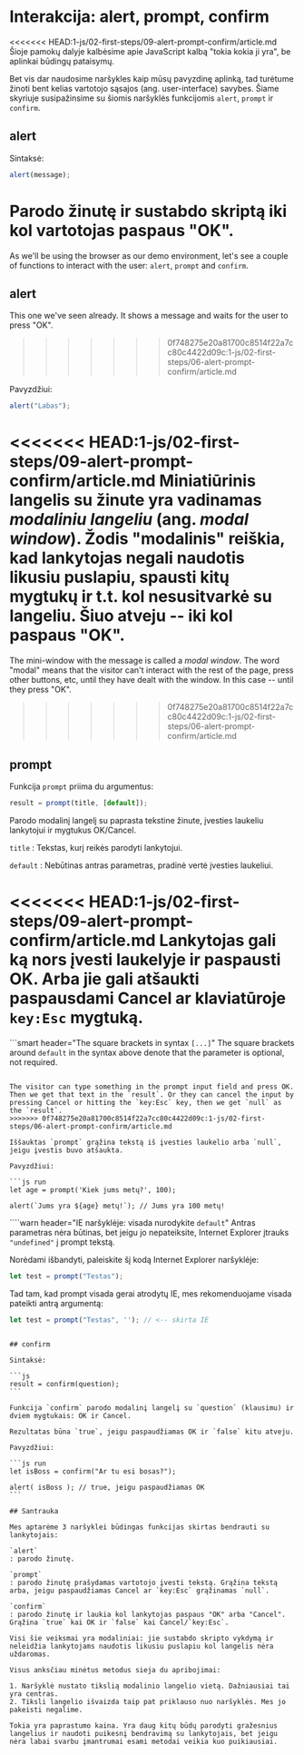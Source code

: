 # Interakcija: alert, prompt, confirm

<<<<<<< HEAD:1-js/02-first-steps/09-alert-prompt-confirm/article.md
Šioje pamokų dalyje kalbėsime apie JavaScript kalbą "tokia kokia ji yra", be aplinkai būdingų pataisymų.

Bet vis dar naudosime naršykles kaip mūsų pavyzdinę aplinką, tad turėtume žinoti bent kelias vartotojo sąsajos (ang. user-interface) savybes. Šiame skyriuje susipažinsime su šiomis naršyklės funkcijomis `alert`, `prompt` ir `confirm`.

## alert

Sintaksė:

```js
alert(message);
```

Parodo žinutę ir sustabdo skriptą iki kol vartotojas paspaus "OK".
=======
As we'll be using the browser as our demo environment, let's see a couple of functions to interact with the user: `alert`, `prompt` and `confirm`.

## alert

This one we've seen already. It shows a message and waits for the user to press "OK".
>>>>>>> 0f748275e20a81700c8514f22a7cc80c4422d09c:1-js/02-first-steps/06-alert-prompt-confirm/article.md

Pavyzdžiui:

```js run
alert("Labas");
```

<<<<<<< HEAD:1-js/02-first-steps/09-alert-prompt-confirm/article.md
Miniatiūrinis langelis su žinute yra vadinamas *modaliniu langeliu* (ang. *modal window*). Žodis "modalinis" reiškia, kad lankytojas negali naudotis likusiu puslapiu, spausti kitų mygtukų ir t.t. kol nesusitvarkė su langeliu. Šiuo atveju -- iki kol paspaus "OK".
=======
The mini-window with the message is called a *modal window*. The word "modal" means that the visitor can't interact with the rest of the page, press other buttons, etc, until they have dealt with the window. In this case -- until they press "OK".
>>>>>>> 0f748275e20a81700c8514f22a7cc80c4422d09c:1-js/02-first-steps/06-alert-prompt-confirm/article.md

## prompt

Funkcija `prompt` priima du argumentus:

```js no-beautify
result = prompt(title, [default]);
```

Parodo modalinį langelį su paprasta tekstine žinute, įvesties laukeliu lankytojui ir mygtukus OK/Cancel.

`title`
: Tekstas, kurį reikės parodyti lankytojui.

`default`
: Nebūtinas antras parametras, pradinė vertė įvesties laukeliui.

<<<<<<< HEAD:1-js/02-first-steps/09-alert-prompt-confirm/article.md
Lankytojas gali ką nors įvesti laukelyje ir paspausti OK. Arba jie gali atšaukti paspausdami Cancel ar klaviatūroje `key:Esc` mygtuką.
=======
```smart header="The square brackets in syntax `[...]`"
The square brackets around `default` in the syntax above denote that the parameter is optional, not required.
```

The visitor can type something in the prompt input field and press OK. Then we get that text in the `result`. Or they can cancel the input by pressing Cancel or hitting the `key:Esc` key, then we get `null` as the `result`.
>>>>>>> 0f748275e20a81700c8514f22a7cc80c4422d09c:1-js/02-first-steps/06-alert-prompt-confirm/article.md

Iššauktas `prompt` grąžina tekstą iš įvesties laukelio arba `null`, jeigu įvestis buvo atšaukta.

Pavyzdžiui:

```js run
let age = prompt('Kiek jums metų?', 100);

alert(`Jums yra ${age} metų!`); // Jums yra 100 metų!
```

````warn header="IE naršyklėje: visada nurodykite `default`"
Antras parametras nėra būtinas, bet jeigu jo nepateiksite, Internet Explorer įtrauks `"undefined"` į prompt tekstą.

Norėdami išbandyti, paleiskite šį kodą Internet Explorer naršyklėje:

```js run
let test = prompt("Testas");
```

Tad tam, kad prompt visada gerai atrodytų IE, mes rekomenduojame visada pateikti antrą argumentą:

```js run
let test = prompt("Testas", ''); // <-- skirta IE
```
````

## confirm

Sintaksė:

```js
result = confirm(question);
```

Funkcija `confirm` parodo modalinį langelį su `question` (klausimu) ir dviem mygtukais: OK ir Cancel.

Rezultatas būna `true`, jeigu paspaudžiamas OK ir `false` kitu atveju.

Pavyzdžiui:

```js run
let isBoss = confirm("Ar tu esi bosas?");

alert( isBoss ); // true, jeigu paspaudžiamas OK
```

## Santrauka

Mes aptarėme 3 naršyklei būdingas funkcijas skirtas bendrauti su lankytojais:

`alert`
: parodo žinutę.

`prompt`
: parodo žinutę prašydamas vartotojo įvesti tekstą. Grąžina tekstą arba, jeigu paspaudžiamas Cancel ar `key:Esc` grąžinamas `null`.

`confirm`
: parodo žinutę ir laukia kol lankytojas paspaus "OK" arba "Cancel". Grąžina `true` kai OK ir `false` kai Cancel/`key:Esc`.

Visi šie veiksmai yra modaliniai: jie sustabdo skripto vykdymą ir neleidžia lankytojams naudotis likusiu puslapiu kol langelis nėra uždaromas.

Visus anksčiau minėtus metodus sieja du apribojimai:

1. Naršyklė nustato tikslią modalinio langelio vietą. Dažniausiai tai yra centras.
2. Tiksli langelio išvaizda taip pat priklauso nuo naršyklės. Mes jo pakeisti negalime.

Tokia yra paprastumo kaina. Yra daug kitų būdų parodyti gražesnius langelius ir naudoti puikesnį bendravimą su lankytojais, bet jeigu nėra labai svarbu įmantrumai esami metodai veikia kuo puikiausiai. 

